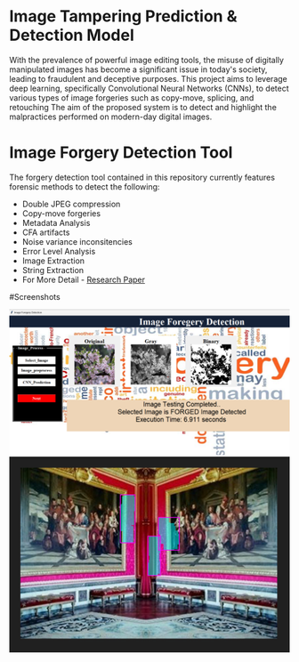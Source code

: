 # Image Tampering Prediction & Detection Model
With the prevalence of powerful image editing tools, the misuse of digitally manipulated images has become a significant issue in today's society, leading to fraudulent and deceptive purposes. This project aims to leverage deep learning, specifically Convolutional Neural Networks (CNNs), to detect various types of image forgeries such as copy-move, splicing, and retouching The aim of the proposed system is to detect and highlight the malpractices performed on modern-day digital images.

# Image Forgery Detection Tool
The forgery detection tool contained in this repository currently features forensic methods to detect the following:

- Double JPEG compression
- Copy-move forgeries
- Metadata Analysis
- CFA artifacts
- Noise variance inconsitencies
- Error Level Analysis
- Image Extraction
- String Extraction
- For More Detail - [Research Paper](https://www.ijcrt.org/papers/IJCRT24A5072.pdf)

#Screenshots
<div align="center">
    <img src="https://github.com/VaishnaviGagare/CNN-Based-Image-Tampering-Detection-Model/blob/main/Output/4.png" width="600px"</img> 
</div>
<div align="center">
    <img src="https://github.com/VaishnaviGagare/CNN-Based-Image-Tampering-Detection-Model/blob/main/Output/6.png" width="550px"</img> 
</div>

